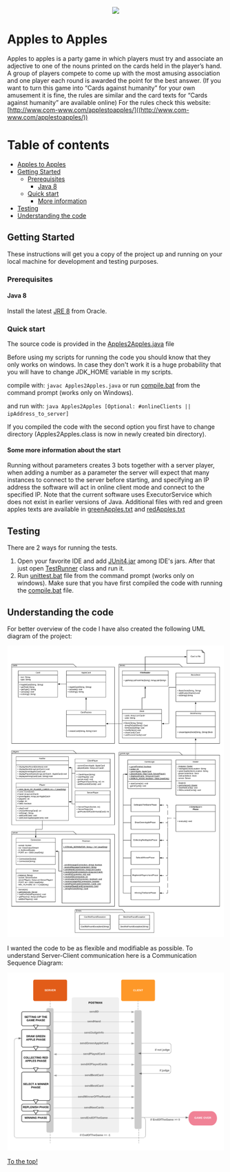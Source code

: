 <p align="center">
   <img src=http://www.com-www.com/applestoapples/a2a-logo.gif />
</p>

# Apples to Apples
Apples to apples is a party game in which players must try and associate an adjective to one of the nouns printed on the
cards held in the player’s hand. A group of players compete to come up with the most amusing association and one player
each round is awarded the point for the best answer. (If you want to turn this game into “Cards against humanity” for your
own amusement it is fine, the rules are similar and the card texts for “Cards against humanity” are available online)
For the rules check this website: [http://www.com-www.com/applestoapples/]((http://www.com-www.com/applestoapples/))


Table of contents
=================
<!--ts-->
* [Apples to Apples](#apples-to-apples)
* [Getting Started](#getting-started)
    * [Prerequisites](#prerequisites)
        * [Java 8](#java-8)
    * [Quick start](#quick-start)
        * [More information](#some-more-information-about-the-start)
* [Testing](#testing)
* [Understanding the code](#understanding-the-code)
<!--te-->

## Getting Started
These instructions will get you a copy of the project up and running on your local machine for development and testing purposes.

### Prerequisites

#### Java 8
Install the latest [JRE 8](https://www.oracle.com/technetwork/java/javase/downloads/index.html) from Oracle.

### Quick start

The source code is provided in the [Apples2Apples.java](https://github.com/ghribar97/Apples2Apples/blob/master/src/main/java/Apples2Apples.java) file

Before using my scripts for running the code you should know that they only works on windows. In case they don't work it is a huge probability that you will have to change JDK_HOME variable in my scripts.

compile with: 
`
javac Apples2Apples.java
 `
 or run [compile.bat](https://github.com/ghribar97/Apples2Apples/compile.bat) from the command prompt (works only on Windows).
 
 and run with:
 `
 java Apples2Apples [Optional: #onlineClients || ipAddress_to_server]
 `
 
 If you compiled the code with the second option you first have to change directory (Apples2Apples.class is now in newly created bin directory).
 
 #### Some more information about the start
 Running without parameters creates 3 bots together with a server player, when
 adding a number as a parameter the server will expect that many instances to connect to the server before starting,
 and specifying an IP address the software will act in online client mode and connect to the specified IP. Note that
 the current software uses ExecutorService which does not exist in earlier versions of Java. Additional files
 with red and green apples texts are available in [greenApples.txt](https://github.com/ghribar97/Apples2Apples/blob/master/greenApples.txt) and [redApples.txt](https://github.com/ghribar97/Apples2Apples/blob/master/redApples.txt)
 
## Testing
There are 2 ways for running the tests.

1. Open your favorite IDE and add [JUnit4.jar](https://github.com/ghribar97/Apples2Apples/lib/org.junit4-4.3.1.jar) among IDE's jars. After that just open [TestRunner](https://github.com/ghribar97/Apples2Apples/blob/master/src/main/test/TestRunner.java) class and run it.
2. Run [unittest.bat](https://github.com/ghribar97/Apples2Apples/unittest.bat) file from the command prompt (works only on windows). Make sure that you have first compiled the code with running the [compile.bat](https://github.com/ghribar97/Apples2Apples/compile.bat) file.


## Understanding the code
For better overview of the code I have also created the following UML diagram of the project:

<p align="center">
    <img src="images/projectUML.png">
</p>

I wanted the code to be as flexible and modifiable as possible.
To understand Server-Client communication here is a Communication Sequence Diagram:

<p align="center">
    <img src="images/SequenceDiagram.png">
</p>

[To the top!](#apples-to-apples)